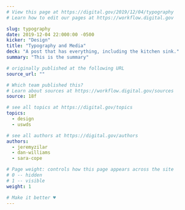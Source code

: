 ```yaml
---
# View this page at https://digital.gov/2019/12/04/typography
# Learn how to edit our pages at https://workflow.digital.gov

slug: typography
date: 2019-12-04 22:000:00 -0500
kicker: "Design"
title: "Typography and Media"
deck: "A post that has everything, including the kitchen sink."
summary: "This is the summary"

# originally published at the following URL
source_url: ""

# Which team published this?
# Learn about sources at https://workflow.digital.gov/sources
source: 18f

# see all topics at https://digital.gov/topics
topics: 
  - design
  - uswds

# see all authors at https://digital.gov/authors
authors: 
  - jeremyzilar
  - dan-williams
  - sara-cope

# Page weight: controls how this page appears across the site
# 0 -- hidden
# 1 -- visible
weight: 1

# Make it better ♥
---
```

